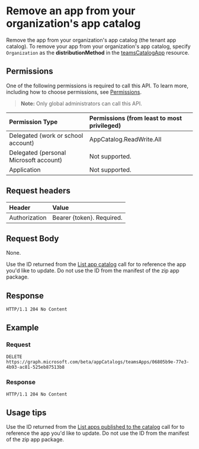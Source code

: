 # Remove an app from your organization's app catalog
Remove the app from your organization's app catalog (the tenant app catalog). To remove your app from your organization's app catalog, specify `Organization` as the **distributionMethod** in the [teamsCatalogApp](../resources/teamscatalogapp.md) resource.

## Permissions
One of the following permissions is required to call this API. To learn more, including how to choose permissions, see [Permissions](https://developer.microsoft.com/en-us/graph/docs/concepts/permissions_reference).

>**Note:** Only global administrators can call this API. 

| Permission Type                        | Permissions (from least to most privileged)
|:---------------                        |:----------------------------
| Delegated (work or school account)     | AppCatalog.ReadWrite.All 
| Delegated (personal Microsoft account) | Not supported.
| Application                            | Not supported.

## Request headers
| Header        | Value          | 
|:---------     |:-------------- | 
| Authorization | Bearer {token}. Required. | 

## Request Body
None.

Use the ID returned from the [List app catalog](./teams_apps_list_published.md) call for to reference the app you'd like to update. Do not use the ID from the manifest of the zip app package.

## Response
```
HTTP/1.1 204 No Content
```

## Example
### Request
```
DELETE https://graph.microsoft.com/beta/appCatalogs/teamsApps/06805b9e-77e3-4b93-ac81-525eb87513b8
```
### Response
```
HTTP/1.1 204 No Content
```
## Usage tips
Use the ID returned from the [List apps published to the catalog](./teams_apps_list_published.md) call for to reference the app you'd like to update. Do not use the ID from the manifest of the zip app package.
